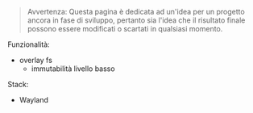 > Avvertenza: Questa pagina è dedicata ad un'idea per un progetto ancora in fase di sviluppo, pertanto sia l'idea che il risultato finale possono essere modificati o scartati in qualsiasi momento.

Funzionalità:
- overlay fs
	- immutabilità livello basso

Stack:
- Wayland